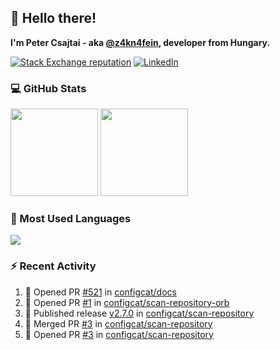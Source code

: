 ## 👋 Hello there!

**I'm Peter Csajtai - aka [@z4kn4fein](https://github.com/z4kn4fein), developer from Hungary.**

[![Stack Exchange reputation](https://img.shields.io/stackexchange/stackoverflow/r/8700582?color=orange&label=reputation&logo=stackoverflow&style=for-the-badge)](https://stackoverflow.com/users/8700582)
[![LinkedIn](https://img.shields.io/badge/linkedin-%230077B5.svg?style=for-the-badge&logo=linkedin&logoColor=white)](https://www.linkedin.com/in/csajtai-p%C3%A9ter-45395341/)

### 💻 GitHub Stats

<div>
  <img height="140px" src="https://github-readme-stats-pcsajtai.vercel.app/api?username=z4kn4fein&show_icons=true&hide_border=true&count_private=true&custom_title=Stats&theme=dracula&line_height=24&hide_title=true">
  <img height="140px" src="https://streak-stats.demolab.com?user=z4kn4fein&theme=dracula&hide_border=true">
  
</div>

### :toolbox: Most Used Languages

<img src="https://github-readme-stats-pcsajtai.vercel.app/api/top-langs/?username=z4kn4fein&theme=dracula&hide_border=true&layout=compact&langs_count=8&hide_title=true">

### :zap: Recent Activity

<!--START_SECTION:activity-->
1. 💪 Opened PR [#521](https://github.com/configcat/docs/pull/521) in [configcat/docs](https://github.com/configcat/docs)
2. 💪 Opened PR [#1](https://github.com/configcat/scan-repository-orb/pull/1) in [configcat/scan-repository-orb](https://github.com/configcat/scan-repository-orb)
3. 🚀 Published release [v2.7.0](https://github.com/configcat/scan-repository/releases/tag/v2.7.0) in [configcat/scan-repository](https://github.com/configcat/scan-repository)
4. 🎉 Merged PR [#3](https://github.com/configcat/scan-repository/pull/3) in [configcat/scan-repository](https://github.com/configcat/scan-repository)
5. 💪 Opened PR [#3](https://github.com/configcat/scan-repository/pull/3) in [configcat/scan-repository](https://github.com/configcat/scan-repository)
<!--END_SECTION:activity-->

